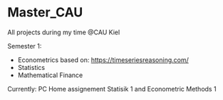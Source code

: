 # Master_CAU
All projects during my time @CAU Kiel

Semester 1: 
- Econometrics based on: https://timeseriesreasoning.com/
- Statistics
- Mathematical Finance

Currently: PC Home assignement Statisik 1 and Econometric Methods 1
